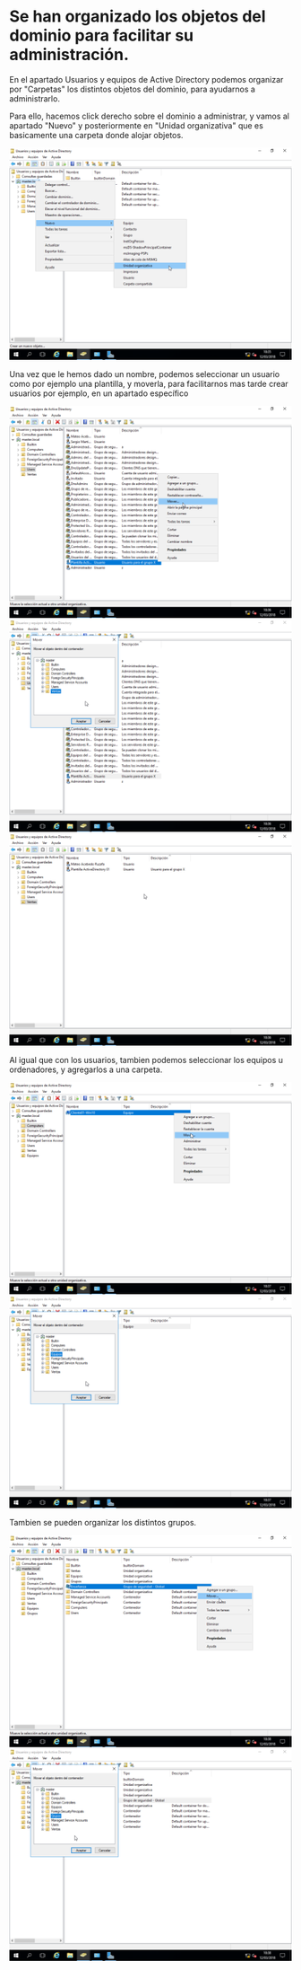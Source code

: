 # Se han organizado los objetos del dominio para facilitar su administración.

En el apartado Usuarios y equipos de Active Directory podemos organizar por "Carpetas" los distintos objetos del dominio, para ayudarnos a administrarlo.

Para ello, hacemos click derecho sobre el dominio a administrar, y vamos al apartado "Nuevo" y posteriormente en "Unidad organizativa" que es basicamente una carpeta donde alojar objetos.

![imagen](https://github.com/smxrlxp/dominios.html/blob/master/assets/f/1.png)

Una vez que le hemos dado un nombre, podemos seleccionar un usuario como por ejemplo una plantilla, y moverla, para facilitarnos mas tarde crear usuarios por ejemplo, en un apartado específico

![imagen](https://github.com/smxrlxp/dominios.html/blob/master/assets/f/2.png)
![imagen](https://github.com/smxrlxp/dominios.html/blob/master/assets/f/3.png)
![imagen](https://github.com/smxrlxp/dominios.html/blob/master/assets/f/4.png)

Al igual que con los usuarios, tambien podemos seleccionar los equipos u ordenadores, y agregarlos a una carpeta.

![imagen](https://github.com/smxrlxp/dominios.html/blob/master/assets/f/5.png)
![imagen](https://github.com/smxrlxp/dominios.html/blob/master/assets/f/6.png)

Tambien se pueden organizar los distintos grupos.

![imagen](https://github.com/smxrlxp/dominios.html/blob/master/assets/f/7.png)
![imagen](https://github.com/smxrlxp/dominios.html/blob/master/assets/f/8.png)
